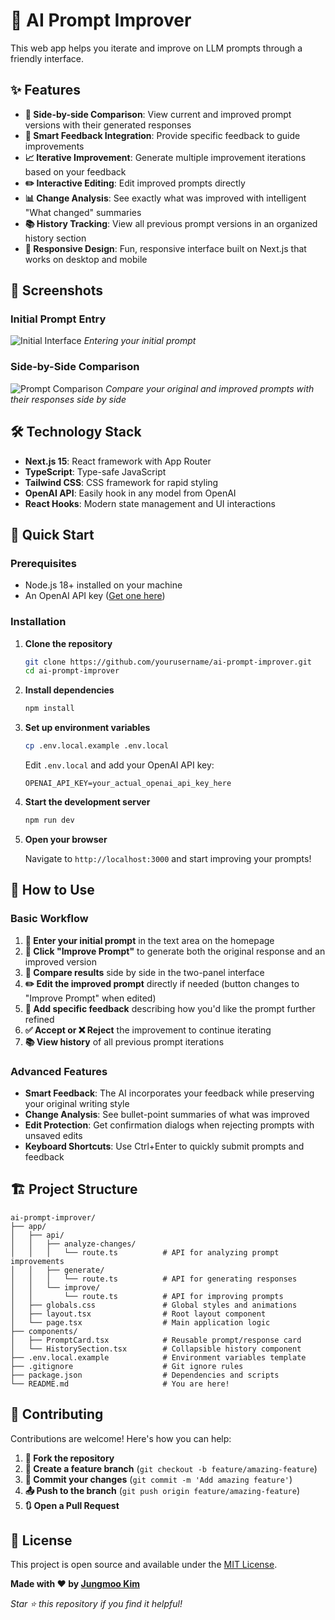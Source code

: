 # 🚀 AI Prompt Improver

This web app helps you iterate and improve on LLM prompts through a friendly interface.


## ✨ Features

- **🔄 Side-by-side Comparison**: View current and improved prompt versions with their generated responses
- **💬 Smart Feedback Integration**: Provide specific feedback to guide improvements
- **📈 Iterative Improvement**: Generate multiple improvement iterations based on your feedback
- **✏️ Interactive Editing**: Edit improved prompts directly
- **📊 Change Analysis**: See exactly what was improved with intelligent "What changed" summaries
- **📚 History Tracking**: View all previous prompt versions in an organized history section
- **🎨 Responsive Design**: Fun, responsive interface built on Next.js that works on desktop and mobile

## 📸 Screenshots

### Initial Prompt Entry
![Initial Interface](https://private-user-images.githubusercontent.com/117101475/453533943-0dd22fa7-f7dc-4199-8019-b5c48cf541f1.png?jwt=eyJhbGciOiJIUzI1NiIsInR5cCI6IkpXVCJ9.eyJpc3MiOiJnaXRodWIuY29tIiwiYXVkIjoicmF3LmdpdGh1YnVzZXJjb250ZW50LmNvbSIsImtleSI6ImtleTUiLCJleHAiOjE3NDk1NjkwNDgsIm5iZiI6MTc0OTU2ODc0OCwicGF0aCI6Ii8xMTcxMDE0NzUvNDUzNTMzOTQzLTBkZDIyZmE3LWY3ZGMtNDE5OS04MDE5LWI1YzQ4Y2Y1NDFmMS5wbmc_WC1BbXotQWxnb3JpdGhtPUFXUzQtSE1BQy1TSEEyNTYmWC1BbXotQ3JlZGVudGlhbD1BS0lBVkNPRFlMU0E1M1BRSzRaQSUyRjIwMjUwNjEwJTJGdXMtZWFzdC0xJTJGczMlMkZhd3M0X3JlcXVlc3QmWC1BbXotRGF0ZT0yMDI1MDYxMFQxNTE5MDhaJlgtQW16LUV4cGlyZXM9MzAwJlgtQW16LVNpZ25hdHVyZT1kOGE1M2QyNTY5MTJkNDZmYzNjYTE4N2VhZDU0MzEzNmZiYjUzZjcxNzNiMWIzOGIwMDhlZWNhNjliMTkyOTQ0JlgtQW16LVNpZ25lZEhlYWRlcnM9aG9zdCJ9.5EPn7GW3vFP8SsKCG8pAnoqsH11g8uZSwq81mgu5wgw)
*Entering your initial prompt*

### Side-by-Side Comparison
![Prompt Comparison](https://private-user-images.githubusercontent.com/117101475/453534083-4e299622-57ac-49e9-b089-a8324b76619e.png?jwt=eyJhbGciOiJIUzI1NiIsInR5cCI6IkpXVCJ9.eyJpc3MiOiJnaXRodWIuY29tIiwiYXVkIjoicmF3LmdpdGh1YnVzZXJjb250ZW50LmNvbSIsImtleSI6ImtleTUiLCJleHAiOjE3NDk1NjkxMzYsIm5iZiI6MTc0OTU2ODgzNiwicGF0aCI6Ii8xMTcxMDE0NzUvNDUzNTM0MDgzLTRlMjk5NjIyLTU3YWMtNDllOS1iMDg5LWE4MzI0Yjc2NjE5ZS5wbmc_WC1BbXotQWxnb3JpdGhtPUFXUzQtSE1BQy1TSEEyNTYmWC1BbXotQ3JlZGVudGlhbD1BS0lBVkNPRFlMU0E1M1BRSzRaQSUyRjIwMjUwNjEwJTJGdXMtZWFzdC0xJTJGczMlMkZhd3M0X3JlcXVlc3QmWC1BbXotRGF0ZT0yMDI1MDYxMFQxNTIwMzZaJlgtQW16LUV4cGlyZXM9MzAwJlgtQW16LVNpZ25hdHVyZT1kMzJjYWQ5NGVhNmI3MzhiOWVlMGY1NDIxMWY4OGM3N2ZhNWM0YzI1MTM3ZmQ2ODE1MjVjMjg2MzIwNTIzNGE3JlgtQW16LVNpZ25lZEhlYWRlcnM9aG9zdCJ9.ST3ZpgxN5cWdy7tD96hz58ywYGQLzdFwehXbvx5leu0)
*Compare your original and improved prompts with their responses side by side*

## 🛠️ Technology Stack

- **Next.js 15**: React framework with App Router
- **TypeScript**: Type-safe JavaScript
- **Tailwind CSS**: CSS framework for rapid styling
- **OpenAI API**: Easily hook in any model from OpenAI
- **React Hooks**: Modern state management and UI interactions

## 🚀 Quick Start

### Prerequisites

- Node.js 18+ installed on your machine
- An OpenAI API key ([Get one here](https://platform.openai.com/api-keys))

### Installation

1. **Clone the repository**
   ```bash
   git clone https://github.com/yourusername/ai-prompt-improver.git
   cd ai-prompt-improver
   ```

2. **Install dependencies**
   ```bash
   npm install
   ```

3. **Set up environment variables**
   ```bash
   cp .env.local.example .env.local
   ```
   
   Edit `.env.local` and add your OpenAI API key:
   ```env
   OPENAI_API_KEY=your_actual_openai_api_key_here
   ```

4. **Start the development server**
   ```bash
   npm run dev
   ```

5. **Open your browser**
   
   Navigate to `http://localhost:3000` and start improving your prompts!

## 📖 How to Use

### Basic Workflow

1. **📝 Enter your initial prompt** in the text area on the homepage
2. **🚀 Click "Improve Prompt"** to generate both the original response and an improved version
3. **👀 Compare results** side by side in the two-panel interface
4. **✏️ Edit the improved prompt** directly if needed (button changes to "Improve Prompt" when edited)
5. **💭 Add specific feedback** describing how you'd like the prompt further refined
6. **✅ Accept or ❌ Reject** the improvement to continue iterating
7. **📚 View history** of all previous prompt iterations

### Advanced Features

- **Smart Feedback**: The AI incorporates your feedback while preserving your original writing style
- **Change Analysis**: See bullet-point summaries of what was improved
- **Edit Protection**: Get confirmation dialogs when rejecting prompts with unsaved edits
- **Keyboard Shortcuts**: Use Ctrl+Enter to quickly submit prompts and feedback

## 🏗️ Project Structure

```
ai-prompt-improver/
├── app/
│   ├── api/
│   │   ├── analyze-changes/
│   │   │   └── route.ts          # API for analyzing prompt improvements
│   │   ├── generate/
│   │   │   └── route.ts          # API for generating responses
│   │   └── improve/
│   │       └── route.ts          # API for improving prompts
│   ├── globals.css               # Global styles and animations
│   ├── layout.tsx                # Root layout component
│   └── page.tsx                  # Main application logic
├── components/
│   ├── PromptCard.tsx            # Reusable prompt/response card
│   └── HistorySection.tsx        # Collapsible history component
├── .env.local.example            # Environment variables template
├── .gitignore                    # Git ignore rules
├── package.json                  # Dependencies and scripts
└── README.md                     # You are here!
```

## 🤝 Contributing

Contributions are welcome! Here's how you can help:

1. **🍴 Fork the repository**
2. **🌟 Create a feature branch** (`git checkout -b feature/amazing-feature`)
3. **💾 Commit your changes** (`git commit -m 'Add amazing feature'`)
4. **📤 Push to the branch** (`git push origin feature/amazing-feature`)
5. **🔃 Open a Pull Request**

## 📄 License

This project is open source and available under the [MIT License](LICENSE).

**Made with ❤️ by [Jungmoo Kim](https://github.com/jungmookim)**

*Star ⭐ this repository if you find it helpful!*